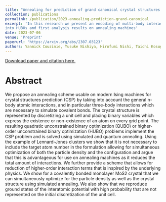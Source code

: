 ```yaml
---
title: "Annealing for prediction of grand canonical crystal structures: Efficient implementation of n-body atomic interactions"
collection: publications
permalink: /publication/2023-annealing-prediction-grand-canonical
excerpt: 'In this research we present an encoding of multi-body interactions
into HUBOs and first analysis results on annealing machines'
date: 2023-07-06
venue: 'Preprint'
paperurl: 'https://arxiv.org/abs/2307.03123'
authors: Yannick Couzinie, Yusuke Nishiya, Hirofumi Nishi, Taichi Kosugi, Hidetoshi Nishimori, Yu-ichiro Matsushita
---
```


[Download paper and citation here.]({{page.paperurl}})

Abstract
======
We propose an annealing scheme usable on modern Ising machines for crystal structures prediction (CSP) by taking into account the general n-body atomic interactions, and in particular three-body interactions which are necessary to simulate covalent bonds. The crystal structure is represented by discretizing a unit cell and placing binary variables which express the existence or non-existence of an atom on every grid point. The resulting quadratic unconstrained binary optimization (QUBO) or higher-order unconstrained binary optimization (HUBO) problems implement the CSP problem and is solved using simulated and quantum annealing. Using the example of Lennard-Jones clusters we show that it is not necessary to include the target atom number in the formulation allowing for simultaneous optimization of both the particle density and the configuration and argue that this is advantageous for use on annealing machines as it reduces the total amount of interactions. We further provide a scheme that allows for reduction of higher-order interaction terms that is inspired by the underlying physics. We show for a covalently bonded monolayer MoS2 crystal that we can simultaneously optimize for the particle density as well as the crystal structure using simulated annealing. We also show that we reproduce ground states of the interatomic potential with high probability that are not represented on the initial discretization of the unit cell.
